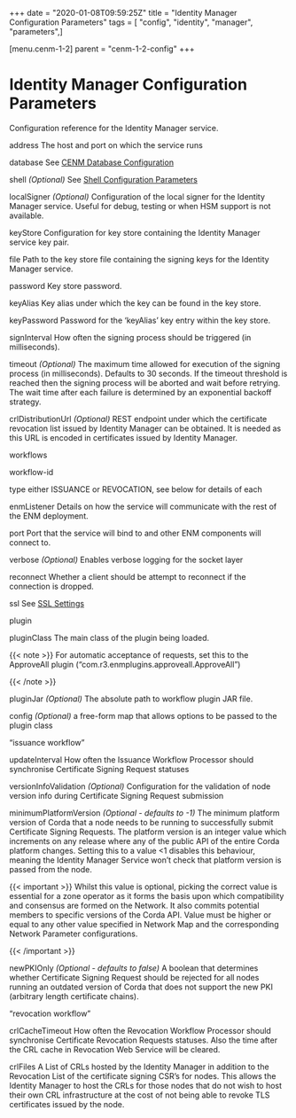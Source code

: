 +++
date = "2020-01-08T09:59:25Z"
title = "Identity Manager Configuration Parameters"
tags = [ "config", "identity", "manager", "parameters",]

[menu.cenm-1-2]
parent = "cenm-1-2-config"
+++


# Identity Manager Configuration Parameters

Configuration reference for the Identity Manager service.



address
The host and port on which the service runs


database
See [CENM Database Configuration](config-database.md)


shell
*(Optional)* See [Shell Configuration Parameters](config-shell.md)


localSigner
*(Optional)* Configuration of the local signer for the Identity Manager service. Useful for debug, testing or when HSM support is not available.



keyStore
Configuration for key store containing the Identity Manager service key pair.



file
Path to the key store file containing the signing keys for the Identity Manager service.


password
Key store password.


keyAlias
Key alias under which the key can be found in the key store.


keyPassword
Password for the ‘keyAlias’ key entry within the key store.


signInterval
How often the signing process should be triggered (in milliseconds).


timeout
*(Optional)* The maximum time allowed for execution of the signing process (in milliseconds). Defaults
                                    to 30 seconds. If the timeout threshold is reached then the signing process will be aborted and wait
                                    before retrying. The wait time after each failure is determined by an exponential backoff strategy.


crlDistributionUrl
*(Optional)* REST endpoint under which the certificate revocation list issued by Identity Manager can be obtained.
                                    It is needed as this URL is encoded in certificates issued by Identity Manager.


workflows


workflow-id


type
either ISSUANCE or REVOCATION, see below for details of each


enmListener
Details on how the service will communicate with the rest of the ENM deployment.



port
Port that the service will bind to and other ENM components will connect to.


verbose
*(Optional)* Enables verbose logging for the socket layer


reconnect
Whether a client should be attempt to reconnect if the connection is dropped.


ssl
See [SSL Settings](config-ssl.md)


plugin


pluginClass
The main class of the plugin being loaded.


{{< note >}}
For automatic acceptance of requests, set this to the ApproveAll plugin (“com.r3.enmplugins.approveall.ApproveAll”)

{{< /note >}}

pluginJar
*(Optional)* The absolute path to workflow plugin JAR file.


config
*(Optional)* a free-form map that allows options to be passed to the plugin class


“issuance workflow”


updateInterval
How often the Issuance Workflow Processor should synchronise Certificate Signing Request statuses


versionInfoValidation
*(Optional)* Configuration for the validation of node version info during Certificate Signing Request submission



minimumPlatformVersion
*(Optional - defaults to -1)* The minimum platform version of Corda that a node needs
                                                            to be running to successfully submit Certificate Signing Requests. The platform
                                                            version is an integer value which increments on any release where any of the
                                                            public API of the entire Corda platform changes. Setting this to a value <1
                                                            disables this behaviour, meaning the Identity Manager Service won’t check that
                                                            platform version is passed from the node.


{{< important >}}
Whilst this value is optional, picking the correct value is essential
                                                                for a zone operator as it forms the basis upon which compatibility and consensus
                                                                are formed on the Network. It also commits potential members to specific versions
                                                                of the Corda API. Value must be higher or equal to any other value specified in
                                                                Network Map and the corresponding Network Parameter configurations.


{{< /important >}}

newPKIOnly
*(Optional - defaults to false)* A boolean that determines whether Certificate Signing Request should be rejected for all nodes running an outdated
                                                            version of Corda that does not support the new PKI (arbitrary length certificate chains).


“revocation workflow”


crlCacheTimeout
How often the Revocation Workflow Processor should synchronise Certificate Revocation Requests statuses.
                                                Also the time after the CRL cache in Revocation Web Service will be cleared.


crlFiles
A List of CRLs hosted by the Identity Manager in addition to the Revocation List of the certificate signing CSR’s for nodes. This allows the
                                                Identity Manager to host the CRLs for those nodes that do not wish to host their own CRL infrastructure at the cost of not being
                                                able to revoke TLS certificates issued by the node.


